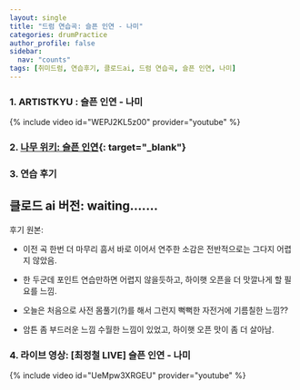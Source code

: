 ```yaml
---
layout: single
title: "드럼 연습곡: 슬픈 인연 - 나미"
categories: drumPractice
author_profile: false
sidebar:
  nav: "counts"
tags: [취미드럼, 연습후기, 클로드ai, 드럼 연습곡, 슬픈 인연, 나미]
---
```


### 1. ARTISTKYU : 슬픈 인연 - 나미

{% include video id="WEPJ2KL5z00" provider="youtube" %}


### 2. [나무 위키: 슬픈 인연](https://namu.wiki/w/%EC%8A%AC%ED%94%88%20%EC%9D%B8%EC%97%B0){: target="_blank"}

### 3. 연습 후기

클로드 ai 버전: waiting.......
---
후기 원본: 
- 이전 곡 한번 더 마무리 흠서 바로 이어서 연주한 소감은 전반적으로는 그다지 어렵지 않았음.
- 한 두군데 포인트 연습만하면 어렵지 않을듯하고, 하이햇 오픈을 더 맛깔나게 할 필요를 느낌.

- 오늘은 처음으로 사전 몸풀기(?)를 해서 그런지 뻑뻑한 자전거에 기름칠한 느낌??
- 암튼 좀 부드러운 느낌 수월한 느낌이 있었고, 하이햇 오픈 맛이 좀 더 살아남.

### 4. 라이브 영상: [최정철 LIVE] 슬픈 인연 - 나미

{% include video id="UeMpw3XRGEU" provider="youtube" %}
